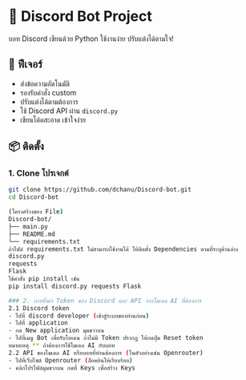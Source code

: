 # 🤖 Discord Bot Project

บอท Discord เขียนด้วย Python ใช้งานง่าย ปรับแต่งได้ตามใจ!

## 🚀 ฟีเจอร์
- ส่งข้อความอัตโนมัติ
- รองรับคำสั่ง custom
- ปรับแต่งได้ตามต้องการ
- ใช้ Discord API ผ่าน `discord.py`
- เขียนโค้ดสะอาด เข้าใจง่าย

## 📦 ติดตั้ง
### 1. Clone โปรเจกต์
```bash
git clone https://github.com/dchanu/Discord-bot.git
cd Discord-bot

(โครงสร้างของ File)
Discord-bot/
├── main.py
├── README.md
└── requirements.txt
ถ้าไฟล์ requirements.txt ไม่สามารถใช้งานได้ ให้ติดตั้ง Dependencies ตามที่ระบุด้านล่าง
discord.py
requests
Flask
ใช้คำสั่ง pip install เช่น
pip install discord.py requests Flask

### 2. การตั้งค่า Token ของ Discord และ API จากโมเดล AI ที่ต้องการ
2.1 Discord token
- ไปที่ discord developer (เข้าสู่ระบบของท่านก่อน)
- ไปที่ application
- กด New application มุมขวาบน
- ไปที่เมนู Bot เพื่อรับโทเคน ถ้าไม่มี Token ปรากฏ ให้กดปุ่ม Reset token
หมายเหตุ ** ถ้าต้องการใช้โมเดล AI กับบอท
2.2 API ของโมเดล AI หรือบอทที่ท่านต้องการ (ในตัวอย่างเช่น Openrouter)
- ไปที่เว็บไซต์ Openrouter (ล็อคอินให้เรียบร้อย)
- คลิกโปรไฟล์มุมขวาบน กดที่ Keys เพื่อสร้าง Keys
